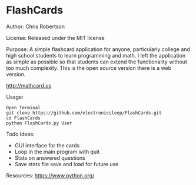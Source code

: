FlashCards
==========

Author: Chris Robertson

License: Released under the MIT license

Purpose: A simple flashcard application for anyone, particularly college and high school students to learn programming and math. I left the application as simple as possible so that students can extend the functionality without too much complexity. This is the open source version there is a web version. 

http://mathcard.us

Usage:
```
Open Terminal
git clone https://github.com/electronicsleep/FlashCards.git
cd FlashCards
python FlashCards.py User
```

Todo Ideas:
* GUI interface for the cards
* Loop in the main program with quit
* Stats on answered questions
* Save stats file save and load for future use

Resources:
https://www.python.org/
